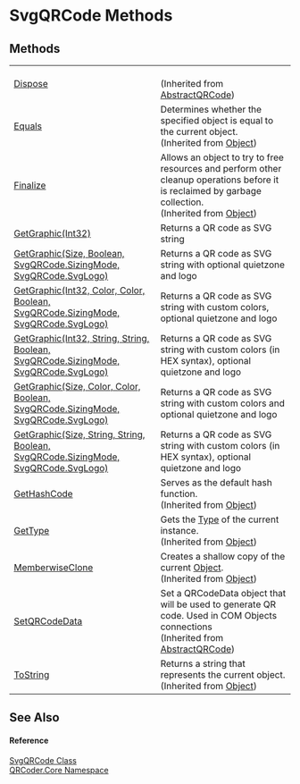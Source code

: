 # SvgQRCode Methods




## Methods
<table>
<tr>
<td><a href="M_QRCoder_Core_AbstractQRCode_Dispose.md">Dispose</a></td>
<td><br />(Inherited from <a href="T_QRCoder_Core_AbstractQRCode.md">AbstractQRCode</a>)</td></tr>
<tr>
<td><a href="https://learn.microsoft.com/dotnet/api/system.object.equals#system-object-equals(system-object)" target="_blank" rel="noopener noreferrer">Equals</a></td>
<td>Determines whether the specified object is equal to the current object.<br />(Inherited from <a href="https://learn.microsoft.com/dotnet/api/system.object" target="_blank" rel="noopener noreferrer">Object</a>)</td></tr>
<tr>
<td><a href="https://learn.microsoft.com/dotnet/api/system.object.finalize" target="_blank" rel="noopener noreferrer">Finalize</a></td>
<td>Allows an object to try to free resources and perform other cleanup operations before it is reclaimed by garbage collection.<br />(Inherited from <a href="https://learn.microsoft.com/dotnet/api/system.object" target="_blank" rel="noopener noreferrer">Object</a>)</td></tr>
<tr>
<td><a href="M_QRCoder_Core_SvgQRCode_GetGraphic_3.md">GetGraphic(Int32)</a></td>
<td>Returns a QR code as SVG string</td></tr>
<tr>
<td><a href="M_QRCoder_Core_SvgQRCode_GetGraphic.md">GetGraphic(Size, Boolean, SvgQRCode.SizingMode, SvgQRCode.SvgLogo)</a></td>
<td>Returns a QR code as SVG string with optional quietzone and logo</td></tr>
<tr>
<td><a href="M_QRCoder_Core_SvgQRCode_GetGraphic_4.md">GetGraphic(Int32, Color, Color, Boolean, SvgQRCode.SizingMode, SvgQRCode.SvgLogo)</a></td>
<td>Returns a QR code as SVG string with custom colors, optional quietzone and logo</td></tr>
<tr>
<td><a href="M_QRCoder_Core_SvgQRCode_GetGraphic_5.md">GetGraphic(Int32, String, String, Boolean, SvgQRCode.SizingMode, SvgQRCode.SvgLogo)</a></td>
<td>Returns a QR code as SVG string with custom colors (in HEX syntax), optional quietzone and logo</td></tr>
<tr>
<td><a href="M_QRCoder_Core_SvgQRCode_GetGraphic_1.md">GetGraphic(Size, Color, Color, Boolean, SvgQRCode.SizingMode, SvgQRCode.SvgLogo)</a></td>
<td>Returns a QR code as SVG string with custom colors and optional quietzone and logo</td></tr>
<tr>
<td><a href="M_QRCoder_Core_SvgQRCode_GetGraphic_2.md">GetGraphic(Size, String, String, Boolean, SvgQRCode.SizingMode, SvgQRCode.SvgLogo)</a></td>
<td>Returns a QR code as SVG string with custom colors (in HEX syntax), optional quietzone and logo</td></tr>
<tr>
<td><a href="https://learn.microsoft.com/dotnet/api/system.object.gethashcode" target="_blank" rel="noopener noreferrer">GetHashCode</a></td>
<td>Serves as the default hash function.<br />(Inherited from <a href="https://learn.microsoft.com/dotnet/api/system.object" target="_blank" rel="noopener noreferrer">Object</a>)</td></tr>
<tr>
<td><a href="https://learn.microsoft.com/dotnet/api/system.object.gettype" target="_blank" rel="noopener noreferrer">GetType</a></td>
<td>Gets the <a href="https://learn.microsoft.com/dotnet/api/system.type" target="_blank" rel="noopener noreferrer">Type</a> of the current instance.<br />(Inherited from <a href="https://learn.microsoft.com/dotnet/api/system.object" target="_blank" rel="noopener noreferrer">Object</a>)</td></tr>
<tr>
<td><a href="https://learn.microsoft.com/dotnet/api/system.object.memberwiseclone" target="_blank" rel="noopener noreferrer">MemberwiseClone</a></td>
<td>Creates a shallow copy of the current <a href="https://learn.microsoft.com/dotnet/api/system.object" target="_blank" rel="noopener noreferrer">Object</a>.<br />(Inherited from <a href="https://learn.microsoft.com/dotnet/api/system.object" target="_blank" rel="noopener noreferrer">Object</a>)</td></tr>
<tr>
<td><a href="M_QRCoder_Core_AbstractQRCode_SetQRCodeData.md">SetQRCodeData</a></td>
<td>Set a QRCodeData object that will be used to generate QR code. Used in COM Objects connections<br />(Inherited from <a href="T_QRCoder_Core_AbstractQRCode.md">AbstractQRCode</a>)</td></tr>
<tr>
<td><a href="https://learn.microsoft.com/dotnet/api/system.object.tostring" target="_blank" rel="noopener noreferrer">ToString</a></td>
<td>Returns a string that represents the current object.<br />(Inherited from <a href="https://learn.microsoft.com/dotnet/api/system.object" target="_blank" rel="noopener noreferrer">Object</a>)</td></tr>
</table>

## See Also


#### Reference
<a href="T_QRCoder_Core_SvgQRCode.md">SvgQRCode Class</a>  
<a href="N_QRCoder_Core.md">QRCoder.Core Namespace</a>  
